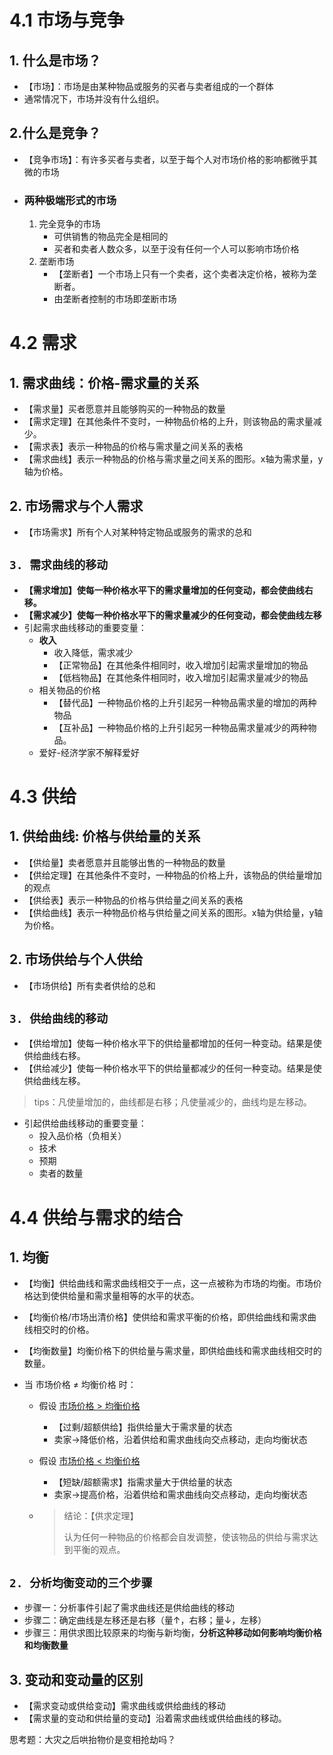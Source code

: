 # 4.1 市场与竞争

## 1. 什么是市场？

- 【市场】：市场是由某种物品或服务的买者与卖者组成的一个群体
- 通常情况下，市场并没有什么组织。

## 2.什么是竞争？

- 【竞争市场】：有许多买者与卖者，以至于每个人对市场价格的影响都微乎其微的市场

- ### 两种极端形式的市场

  1. 完全竞争的市场
     - 可供销售的物品完全是相同的
     - 买者和卖者人数众多，以至于没有任何一个人可以影响市场价格
  2. 垄断市场
     - 【垄断者】一个市场上只有一个卖者，这个卖者决定价格，被称为垄断者。
     - 由垄断者控制的市场即垄断市场

# 4.2 需求

## 1. 需求曲线：价格-需求量的关系

- 【需求量】买者愿意并且能够购买的一种物品的数量
- 【需求定理】在其他条件不变时，一种物品价格的上升，则该物品的需求量减少。
- 【需求表】表示一种物品的价格与需求量之间关系的表格
- 【需求曲线】表示一种物品的价格与需求量之间关系的图形。x轴为需求量，y轴为价格。

## 2. 市场需求与个人需求

- 【市场需求】所有个人对某种特定物品或服务的需求的总和

## `3. 需求曲线的移动`

- **【需求增加】使每一种价格水平下的需求量增加的任何变动，都会使曲线右移。**
- **【需求减少】使每一种价格水平下的需求量减少的任何变动，都会使曲线左移**
- 引起需求曲线移动的重要变量：
  - **收入**
    - 收入降低，需求减少
    - 【正常物品】在其他条件相同时，收入增加引起需求量增加的物品
    - 【低档物品】在其他条件相同时，收入增加引起需求量减少的物品
  - 相关物品的价格
    - 【替代品】一种物品价格的上升引起另一种物品需求量的增加的两种物品
    - 【互补品】一种物品价格的上升引起另一种物品需求量减少的两种物品。
  - 爱好-经济学家不解释爱好

# 4.3 供给

## 1. 供给曲线: 价格与供给量的关系

- 【供给量】卖者愿意并且能够出售的一种物品的数量
- 【供给定理】在其他条件不变时，一种物品的价格上升，该物品的供给量增加的观点
- 【供给表】表示一种物品的价格与供给量之间关系的表格
- 【供给曲线】表示一种物品价格与供给量之间关系的图形。x轴为供给量，y轴为价格。

## 2. 市场供给与个人供给

- 【市场供给】所有卖者供给的总和

## `3. 供给曲线的移动`

- 【供给增加】使每一种价格水平下的供给量都增加的任何一种变动。结果是使供给曲线右移。
- 【供给减少】使每一种价格水平下的供给量都减少的任何一种变动。结果是使供给曲线左移。

> tips：凡使量增加的，曲线都是右移；凡使量减少的，曲线均是左移动。

- 引起供给曲线移动的重要变量：
  - 投入品价格（负相关）
  - 技术
  - 预期
  - 卖者的数量

# 4.4 供给与需求的结合

## 1. 均衡

- 【均衡】供给曲线和需求曲线相交于一点，这一点被称为市场的均衡。市场价格达到使供给量和需求量相等的水平的状态。

- 【均衡价格/市场出清价格】使供给和需求平衡的价格，即供给曲线和需求曲线相交时的价格。

- 【均衡数量】均衡价格下的供给量与需求量，即供给曲线和需求曲线相交时的数量。

- 当 市场价格 ≠ 均衡价格 时：

  - 假设 <u>市场价格 > 均衡价格</u>

    - 【过剩/超额供给】指供给量大于需求量的状态
    - 卖家→降低价格，沿着供给和需求曲线向交点移动，走向均衡状态

  - 假设 <u>市场价格 < 均衡价格</u>

    - 【短缺/超额需求】指需求量大于供给量的状态
    - 卖家→提高价格，沿着供给和需求曲线向交点移动，走向均衡状态

  - > 结论：【供求定理】
    >
    > 认为任何一种物品的价格都会自发调整，使该物品的供给与需求达到平衡的观点。

## `2. 分析均衡变动的三个步骤`

- 步骤一：分析事件引起了需求曲线还是供给曲线的移动
- 步骤二：确定曲线是左移还是右移（量↑，右移；量↓，左移）
- 步骤三：用供求图比较原来的均衡与新均衡，**分析这种移动如何影响均衡价格和均衡数量**

## 3. 变动和变动量的区别

- 【需求变动或供给变动】需求曲线或供给曲线的移动
- 【需求量的变动和供给量的变动】沿着需求曲线或供给曲线的移动。

思考题：大灾之后哄抬物价是变相抢劫吗？

























